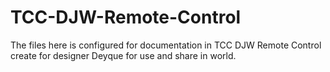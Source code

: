 TCC-DJW-Remote-Control
======================

The files here is configured for documentation in TCC DJW Remote Control create for designer Deyque for use and share in world.
